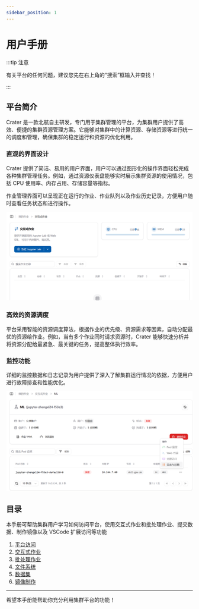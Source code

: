 ```yaml
---
sidebar_position: 1
---
```


# 用户手册

:::tip 注意

有关平台的任何问题，建议您先在右上角的“搜索”框输入并查找！

:::

## 平台简介

Crater 是一款北航自主研发，专门用于集群管理的平台，为集群用户提供了高效、便捷的集群资源管理方案。它能够对集群中的计算资源、存储资源等进行统一的调度和管理，确保集群的稳定运行和资源的优化利用。

### 直观的界面设计

Crater 提供了简洁、易用的用户界面，用户可以通过图形化的操作界面轻松完成各种集群管理任务。例如，通过资源仪表盘能够实时展示集群资源的使用情况，包括 CPU 使用率、内存占用、存储容量等指标。

作业管理界面可以呈现正在运行的作业、作业队列以及作业历史记录，方便用户随时查看任务状态和进行操作。

![jobshow](./assets/jobshow.png)

### 高效的资源调度

平台采用智能的资源调度算法，根据作业的优先级、资源需求等因素，自动分配最优的资源给作业。例如，当有多个作业同时请求资源时，Crater 能够快速分析并将资源分配给最紧急、最关键的任务，提高整体执行效率。

### 监控功能

详细的监控数据和日志记录为用户提供了深入了解集群运行情况的依据，方便用户进行故障排查和性能优化。

![log_diagnosis](./assets/log_diagnosis.png)

## 目录

本手册可帮助集群用户学习如何访问平台，使用交互式作业和批处理作业、提交数据、制作镜像以及 VSCode 扩展访问等功能

1. [平台访问](./quick-start/login.md)
2. [交互式作业](./quick-start/interactive.md)
3. [批处理作业](./quick-start/batchprocess.md)
4. [文件系统](./file/file.md)
5. [数据集](./file/dataset.md)
6. [镜像制作](./image/imagebuild.md)

---

希望本手册能帮助你充分利用集群平台的功能！
